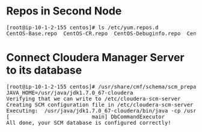 # Repos in Second Node
<pre class="prettyprint">
[root@ip-10-1-2-155 centos]# ls /etc/yum.repos.d
CentOS-Base.repo  CentOS-CR.repo  CentOS-Debuginfo.repo  CentOS-fasttrack.repo  CentOS-Media.repo  CentOS-Sources.repo  CentOS-Vault.repo  cloudera-manager.repo
</pre>


# Connect Cloudera Manager Server to its database
<pre class="prettyprint">
[root@ip-10-1-2-155 centos]# /usr/share/cmf/schema/scm_prepare_database.sh -h ip-10-1-2-173.ec2.internal mysql scm node2 mariaSEBC
JAVA_HOME=/usr/java/jdk1.7.0_67-cloudera
Verifying that we can write to /etc/cloudera-scm-server
Creating SCM configuration file in /etc/cloudera-scm-server
Executing:  /usr/java/jdk1.7.0_67-cloudera/bin/java -cp /usr/share/java/mysql-connector-java.jar:/usr/share/java/oracle-connector-java.jar:/usr/share/cmf/schema/../lib/* com.cloudera.enterprise.dbutil.DbCommandExecutor /etc/cloudera-scm-server/db.properties com.cloudera.cmf.db.
[                          main] DbCommandExecutor              INFO  Successfully connected to database.
All done, your SCM database is configured correctly!
</pre>
